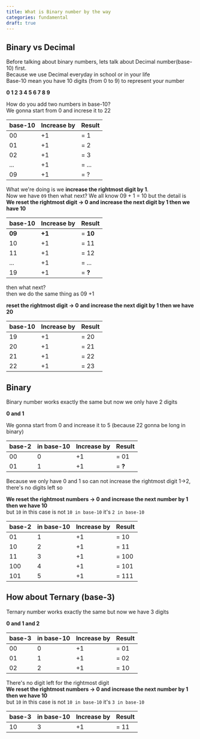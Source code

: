 ```yaml
---
title: What is Binary number by the way
categories: fundamental
draft: true
---
```

## Binary vs Decimal
Before talking about binary numbers, lets talk about Decimal number(base-10) first.  
Because we use Decimal everyday in school or in your life  
Base-10 mean you have 10 digits (from 0 to 9) to represent your number
<!--more-->

**0 1 2 3 4 5 6 7 8 9**

How do you add two numbers in base-10?  
We gonna start from 0 and increse it to 22

| base-10 | Increase by | Result |
| -----  | ---      | ---    |
| 00     | +1       | = 1    |
| 01     | +1       | = 2    |
| 02     | +1       | = 3    |
| ...    | +1       | = ...  |
| 09     | +1       | = ?   |

What we're doing is we **increase the rightmost digit by 1**.  
Now we have `09` then what next? We all know 09 + 1 = 10 but the detail is  
**We reset the rightmost digit -> 0 and increase the next digit by 1 then we have 10**

| base-10 | Increase by | Result   |
| -----  | ---      | ---      |
| **09** | **+1**   | = **10** |
| 10     | +1       | = 11     |
| 11     | +1       | = 12     |
| ...    | +1       | = ...    |
| 19     | +1       | = **?**  |

then what next?  
then we do the same thing as 09 +1

**reset the rightmost digit -> 0 and increase the next digit by 1 then we have 20**

| base-10 | Increase by | Result |
| -----  | ---      | ---    |
| 19     | +1       | = 20   |
| 20     | +1       | = 21   |
| 21     | +1       | = 22   |
| 22     | +1       | = 23   |

## Binary
Binary number works exactly the same but now we only have 2 digits

**0 and 1**

We gonna start from 0 and increase it to 5 (because 22 gonna be long in binary)

| base-2 | in base-10 | Increase by | Result |
| -----  | ---        | ---      | ---    |
| 00     | 0          | +1       | = 01   |
| 01     | 1          | +1       | = **?**|

Because we only have 0 and 1 so can not increase the rightmost digit 1->2, there's no digits left so

**We reset the rightmost numbers -> 0 and increase the next number by 1 then we have 10**  
but `10` in this case is not `10 in base-10` it's `2 in base-10`

| base-2 | in base-10 | Increase by | Result |
| -----  | ---        | ---      | ---    |
| 01     | 1          | +1       | = 10   |
| 10     | 2          | +1       | = 11   |
| 11     | 3          | +1       | = 100  |
| 100    | 4          | +1       | = 101  |
| 101    | 5          | +1       | = 111  |

## How about Ternary (base-3)

Ternary number works exactly the same but now we have 3 digits

**0 and 1 and 2**

| base-3 | in base-10 | Increase by | Result |
| -----  | ---        | ---      | ---    |
| 00     | 0          | +1       | = 01   |
| 01     | 1          | +1       | = 02   |
| 02     | 2          | +1       | = 10   |

There's no digit left for the rightmost digit  
**We reset the rightmost numbers -> 0 and increase the next number by 1 then we have 10**  
but `10` in this case is not `10 in base-10` it's `3 in base-10`

| base-3 | in base-10 | Increase by | Result |
| -----  | ---        | ---      | ---    |
| 10     | 3          | +1       | = 11   |
